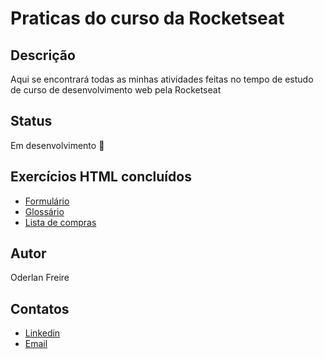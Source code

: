 # Praticas do curso da Rocketseat

## Descrição
<p>Aqui se encontrará todas as minhas atividades feitas no tempo de estudo de curso de desenvolvimento web pela Rocketseat</p>

## Status
<p>Em desenvolvimento 🚧 </p>

## Exercícios HTML concluídos
<ul>
  <li><a href="https://github.com/oderlanfreire/RocketseatCourse/blob/main/FORM/form.html">Formulário</a></li>
  <li><a href="https://github.com/oderlanfreire/RocketseatCourse/blob/main/GLOSSARY/glossary.html">Glossário</a></li>
  <li><a href="https://github.com/oderlanfreire/RocketseatCourse/blob/main/MARKETLIST/shopping-list.html">Lista de compras</a></li>
</ul>

## Autor
<p>Oderlan Freire

## Contatos
<ul>
<li><a href="https://www.linkedin.com/in/oderlanfs/">Linkedin</a></li>
<li><a href="oderlanfreire@gmail.com">Email</a></li>
</ul>
